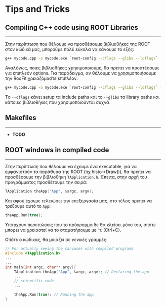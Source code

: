 # Tips and Tricks

## Compiling C++ code using ROOT Libraries
___

Στην περίπτωση που θέλουμε να προσθέσουμε βιβλιοθήκες της ROOT στον κώδικά μας, μπορούμε πολύ εύκολα να κάνουμε το εξής:

``` bash
g++ mycode.cpp -o mycode.exe `root-config --cflags --glibs --ldflags`
```

Αναλόγως, ποιες βιβλιοθήκες χρησιμοποιούμε, θα πρέπει να προστέσουμε για επιπλεόν options. Για παράδειγμα, αν θέλουμε να χρησιμοποιήσουμε την RooFit χρειαζόμαστε επιπλέον:

``` bash
g++ mycode.cpp -o mycode.exe `root-config --cflags --glibs --ldflags` -lRooFit -lRooFitCore -lMinuit
```

Tο ```--cflags``` κάνει setup τα include paths και το ```--glibs``` τα library paths και κάποιες βιβλιοθήκες που χρησιμοποιούνται συχνά.


## Makefiles
___

* **TODO**

## ROOT windows in compiled code
___

Στην περίπτωση που θέλουμε να έχουμε ένα executable, για να εμφανιστούν τα παράθυρα της ROOT (πχ histo->Draw()), θα πρέπει να προσθέσουμε την βιβλιοθήκη ```TApplication.h```. Έπειτα, στην αρχή του προγράμματος προσθέτουμε την σειρά:

```cpp 
TApplication theApp("App", &argc, argv);
```

Και αφού έχουμε τελειώσει την επεξεργασία μας, στο τέλος πρέπει να τρέξουμε αυτό το ```App```:

```cpp 
theApp.Run(true);
```
Υπάρχουν περιπτώσεις που το πρόγραμμα δε θα κλείσει μόνο του, οπότε μπορει να χρειαστεί να το σταματήσουμε με ```^C``` (Ctrl+C).

Οπότε ο κώδικας, θα μοιάζει σε γενικές γραμμές:

```cpp
// For actually seeing the canvases with compiled programs
#include <TApplication.h>
...
...
int main(int argc, char** argv){
    TApplication theApp("App", &argc, argv); // Declaring the app
    ...
    // scientific code 
    ...

    theApp.Run(true); // Running the app
}

```